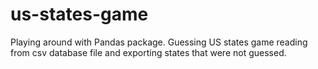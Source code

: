 # us-states-game

Playing around with Pandas package.
Guessing US states game reading from csv database file and exporting states that were not guessed.
